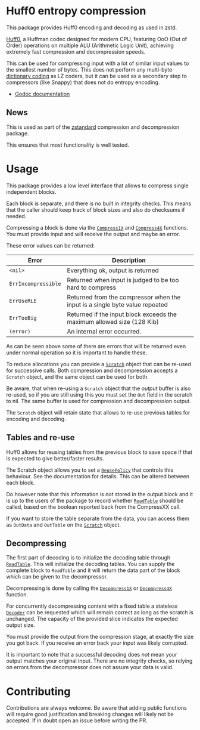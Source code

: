 # Huff0 entropy compression

This package provides Huff0 encoding and decoding as used in zstd.

[Huff0](https://github.com/Cyan4973/FiniteStateEntropy#new-generation-entropy-coders),
a Huffman codec designed for modern CPU, featuring OoO (Out of Order) operations
on multiple ALU (Arithmetic Logic Unit), achieving extremely fast compression
and decompression speeds.

This can be used for compressing input with a lot of similar input values to the
smallest number of bytes. This does not perform any multi-byte
[dictionary coding](https://en.wikipedia.org/wiki/Dictionary_coder) as LZ
coders, but it can be used as a secondary step to compressors (like Snappy) that
does not do entropy encoding.

*   [Godoc documentation](https://godoc.org/github.com/klauspost/compress/huff0)

## News

This is used as part of the
[zstandard](https://github.com/klauspost/compress/tree/master/zstd#zstd)
compression and decompression package.

This ensures that most functionality is well tested.

# Usage

This package provides a low level interface that allows to compress single
independent blocks.

Each block is separate, and there is no built in integrity checks. This means
that the caller should keep track of block sizes and also do checksums if
needed.

Compressing a block is done via the
[`Compress1X`](https://godoc.org/github.com/klauspost/compress/huff0#Compress1X)
and
[`Compress4X`](https://godoc.org/github.com/klauspost/compress/huff0#Compress4X)
functions. You must provide input and will receive the output and maybe an
error.

These error values can be returned:

| Error               | Description                                                                 |
| ------------------- | --------------------------------------------------------------------------- |
| `<nil>`             | Everything ok, output is returned                                           |
| `ErrIncompressible` | Returned when input is judged to be too hard to compress                    |
| `ErrUseRLE`         | Returned from the compressor when the input is a single byte value repeated |
| `ErrTooBig`         | Returned if the input block exceeds the maximum allowed size (128 Kib)      |
| `(error)`           | An internal error occurred.                                                 |

As can be seen above some of there are errors that will be returned even under
normal operation so it is important to handle these.

To reduce allocations you can provide a
[`Scratch`](https://godoc.org/github.com/klauspost/compress/huff0#Scratch)
object that can be re-used for successive calls. Both compression and
decompression accepts a `Scratch` object, and the same object can be used for
both.

Be aware, that when re-using a `Scratch` object that the *output* buffer is also
re-used, so if you are still using this you must set the `Out` field in the
scratch to nil. The same buffer is used for compression and decompression
output.

The `Scratch` object will retain state that allows to re-use previous tables for
encoding and decoding.

## Tables and re-use

Huff0 allows for reusing tables from the previous block to save space if that is
expected to give better/faster results.

The Scratch object allows you to set a
[`ReusePolicy`](https://godoc.org/github.com/klauspost/compress/huff0#ReusePolicy)
that controls this behaviour. See the documentation for details. This can be
altered between each block.

Do however note that this information is *not* stored in the output block and it
is up to the users of the package to record whether
[`ReadTable`](https://godoc.org/github.com/klauspost/compress/huff0#ReadTable)
should be called, based on the boolean reported back from the CompressXX call.

If you want to store the table separate from the data, you can access them as
`OutData` and `OutTable` on the
[`Scratch`](https://godoc.org/github.com/klauspost/compress/huff0#Scratch)
object.

## Decompressing

The first part of decoding is to initialize the decoding table through
[`ReadTable`](https://godoc.org/github.com/klauspost/compress/huff0#ReadTable).
This will initialize the decoding tables. You can supply the complete block to
`ReadTable` and it will return the data part of the block which can be given to
the decompressor.

Decompressing is done by calling the
[`Decompress1X`](https://godoc.org/github.com/klauspost/compress/huff0#Scratch.Decompress1X)
or
[`Decompress4X`](https://godoc.org/github.com/klauspost/compress/huff0#Scratch.Decompress4X)
function.

For concurrently decompressing content with a fixed table a stateless
[`Decoder`](https://godoc.org/github.com/klauspost/compress/huff0#Decoder) can
be requested which will remain correct as long as the scratch is unchanged. The
capacity of the provided slice indicates the expected output size.

You must provide the output from the compression stage, at exactly the size you
got back. If you receive an error back your input was likely corrupted.

It is important to note that a successful decoding does *not* mean your output
matches your original input. There are no integrity checks, so relying on errors
from the decompressor does not assure your data is valid.

# Contributing

Contributions are always welcome. Be aware that adding public functions will
require good justification and breaking changes will likely not be accepted. If
in doubt open an issue before writing the PR.
